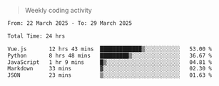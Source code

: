 > Weekly coding activity
<!--START_SECTION:waka-->

```txt
From: 22 March 2025 - To: 29 March 2025

Total Time: 24 hrs

Vue.js       12 hrs 43 mins  █████████████▒░░░░░░░░░░░   53.00 %
Python       8 hrs 48 mins   █████████▒░░░░░░░░░░░░░░░   36.67 %
JavaScript   1 hr 9 mins     █▒░░░░░░░░░░░░░░░░░░░░░░░   04.81 %
Markdown     33 mins         ▓░░░░░░░░░░░░░░░░░░░░░░░░   02.30 %
JSON         23 mins         ▒░░░░░░░░░░░░░░░░░░░░░░░░   01.63 %
```

<!--END_SECTION:waka-->
